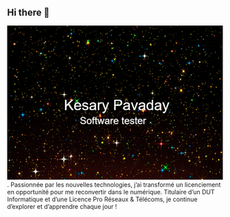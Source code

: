 ## Hi there 👋
![Testeuse](profile/profile.gif "mon theme").
Passionnée par les nouvelles technologies, j’ai transformé un licenciement en opportunité pour me reconvertir dans le numérique. Titulaire d’un DUT Informatique et d’une Licence Pro Réseaux & Télécoms, je continue d’explorer et d’apprendre chaque jour ! 

<!--
**Kesary-Pavaday/Kesary-Pavaday** is a ✨ _special_ ✨ repository because its `README.md` (this file) appears on your GitHub profile.

Here are some ideas to get you started:

- 🔭 I’m currently working on ...
- 🌱 I’m currently learning ...
- 👯 I’m looking to collaborate on ...
- 🤔 I’m looking for help with ...
- 💬 Ask me about ...
- 📫 How to reach me: ...
- 😄 Pronouns: ...
- ⚡ Fun fact: ...
-->
